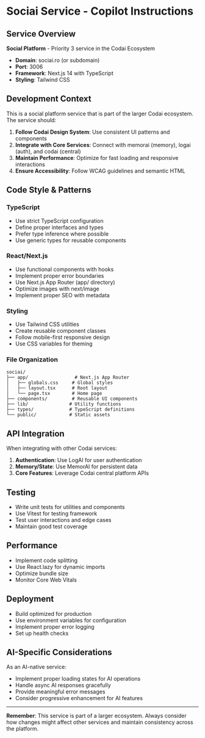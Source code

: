 # Sociai Service - Copilot Instructions

## Service Overview

**Social Platform** - Priority 3 service in the Codai Ecosystem

- **Domain**: sociai.ro (or subdomain)
- **Port**: 3006
- **Framework**: Next.js 14 with TypeScript
- **Styling**: Tailwind CSS

## Development Context

This is a social platform service that is part of the larger Codai ecosystem. The service should:

1. **Follow Codai Design System**: Use consistent UI patterns and components
2. **Integrate with Core Services**: Connect with memorai (memory), logai (auth), and codai (central)
3. **Maintain Performance**: Optimize for fast loading and responsive interactions
4. **Ensure Accessibility**: Follow WCAG guidelines and semantic HTML

## Code Style & Patterns

### TypeScript

- Use strict TypeScript configuration
- Define proper interfaces and types
- Prefer type inference where possible
- Use generic types for reusable components

### React/Next.js

- Use functional components with hooks
- Implement proper error boundaries
- Use Next.js App Router (app/ directory)
- Optimize images with next/image
- Implement proper SEO with metadata

### Styling

- Use Tailwind CSS utilities
- Create reusable component classes
- Follow mobile-first responsive design
- Use CSS variables for theming

### File Organization

```
sociai/
├── app/                 # Next.js App Router
│   ├── globals.css     # Global styles
│   ├── layout.tsx      # Root layout
│   └── page.tsx        # Home page
├── components/         # Reusable UI components
├── lib/               # Utility functions
├── types/             # TypeScript definitions
└── public/            # Static assets
```

## API Integration

When integrating with other Codai services:

1. **Authentication**: Use LogAI for user authentication
2. **Memory/State**: Use MemorAI for persistent data
3. **Core Features**: Leverage Codai central platform APIs

## Testing

- Write unit tests for utilities and components
- Use Vitest for testing framework
- Test user interactions and edge cases
- Maintain good test coverage

## Performance

- Implement code splitting
- Use React.lazy for dynamic imports
- Optimize bundle size
- Monitor Core Web Vitals

## Deployment

- Build optimized for production
- Use environment variables for configuration
- Implement proper error logging
- Set up health checks

## AI-Specific Considerations

As an AI-native service:

- Implement proper loading states for AI operations
- Handle async AI responses gracefully
- Provide meaningful error messages
- Consider progressive enhancement for AI features

---

**Remember**: This service is part of a larger ecosystem. Always consider how changes might affect other services and maintain consistency across the platform.
